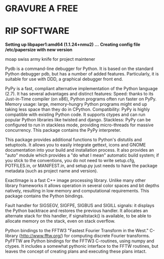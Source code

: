 # GRAVURE A FREE
RIP SOFTWARE
============


__Setting up libpaper1:amd64 (1.1.24+nmu2) ...__
__Creating config file /etc/papersize with new version__


moap swiss army knife for project maintener


Pydb is a command-line debugger for Python. It is based on the standard Python debugger pdb, but has a number of added features. Particularly, it is suitable for use with DDD, a graphical debugger front end.

PyPy is a fast, compliant alternative implementation of the Python language (2.7). It has several advantages and distinct features: Speed: thanks to its Just-in-Time compiler (on x86), Python programs often run faster on PyPy. Memory usage: large, memory-hungry Python programs might end up taking less space than they do in CPython. Compatibility: PyPy is highly compatible with existing Python code. It supports ctypes and can run popular Python libraries like twisted and django. Stackless: PyPy can be configured to run in stackless mode, providing micro-threads for massive concurrency.
This package contains the PyPy interpreter.

This package provides additional functions to Python's distutils and setuptools. It allows you to easily integrate gettext, icons and GNOME documentation into your build and installation process.
It also provides an "auto" module which provides a "do what I mean" automatic build system; if you stick to the conventions, you do not need to write setup.cfg, POTFILES.in, or MANIFEST.in, and setup.py just needs to have the package metadata (such as project name and version).

ExactImage is a fast C++ image processing library. Unlike many other library frameworks it allows operation in several color spaces and bit depths natively, resulting in low memory and computational requirements.
This package contains the Python bindings.

Fault handler for SIGSEGV, SIGFPE, SIGBUS and SIGILL signals: it displays the Python backtrace and restores the previous handler. It allocates an alternate stack for this handler, if signaltstack() is available, to be able to allocate memory on the stack, even on stack overflow.

Python bindings to the FFTW3 "Fastest Fourier Transform in the West." C-library (<http://www.fftw.org/>) for computing discrete Fourier transforms. PyFFTW are Python bindings for the FFTW3 C-routines, using numpy and ctypes. It includes a somewhat pythonic interface to the FFTW routines, but leaves the concept of creating plans and executing these plans intact.


